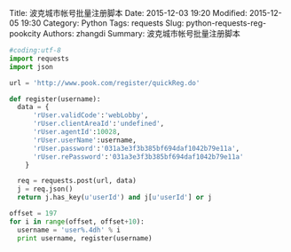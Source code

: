 Title: 波克城市帐号批量注册脚本
Date: 2015-12-03 19:20
Modified: 2015-12-05 19:30
Category: Python
Tags: requests
Slug: python-requests-reg-pookcity
Authors: zhangdi
Summary: 波克城市帐号批量注册脚本

```python
#coding:utf-8
import requests
import json

url = 'http://www.pook.com/register/quickReg.do'

def register(username):
  data = {
      'rUser.validCode':'webLobby',
      'rUser.clientAreaId':'undefined',
      'rUser.agentId':10028,
      'rUser.userName':username,
      'rUser.password':'031a3e3f3b385bf694daf1042b79e11a',
      'rUser.rePassword':'031a3e3f3b385bf694daf1042b79e11a'
    }

  req = requests.post(url, data)
  j = req.json()
  return j.has_key(u'userId') and j[u'userId'] or j

offset = 197
for i in range(offset, offset+10):
  username = 'user%.4dh' % i
  print username, register(username)
```
